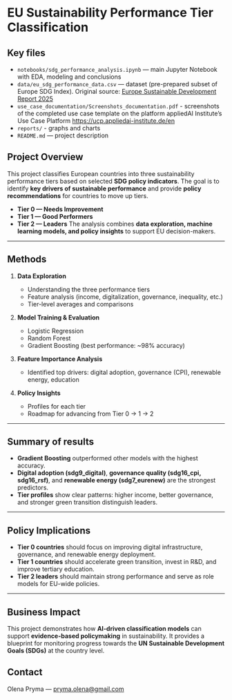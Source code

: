 # EU Sustainability Performance Tier Classification

## Key files
- `notebooks/sdg_performance_analysis.ipynb` — main Jupyter Notebook with EDA, modeling and conclusions
- `data/eu_sdg_performance_data.csv` — dataset (pre-prepared subset of Europe SDG Index). Original source: [Europe Sustainable Development Report 2025](https://eu-dashboards.sdgindex.org/)
- `use_case_documentation/Screenshots_documentation.pdf` - screenshots of the completed use case template on the platform appliedAI Institute’s Use Case Platform https://ucp.appliedai-institute.de/en
- `reports/` - graphs and charts
- `README.md` — project description

## Project Overview
This project classifies European countries into three sustainability performance tiers based on selected **SDG policy indicators**.
The goal is to identify **key drivers of sustainable performance** and provide **policy recommendations** for countries to move up tiers.
- **Tier 0 — Needs Improvement**
- **Tier 1 — Good Performers**
- **Tier 2 — Leaders**
The analysis combines **data exploration, machine learning models, and policy insights** to support EU decision-makers.

---
## Methods
1. **Data Exploration**
   - Understanding the three performance tiers
   - Feature analysis (income, digitalization, governance, inequality, etc.)
   - Tier-level averages and comparisons

2. **Model Training & Evaluation**
   - Logistic Regression
   - Random Forest
   - Gradient Boosting (best performance: ~98% accuracy)

3. **Feature Importance Analysis**
   - Identified top drivers: digital adoption, governance (CPI), renewable energy, education

4. **Policy Insights**
   - Profiles for each tier
   - Roadmap for advancing from Tier 0 → 1 → 2

---
## Summary of results
- **Gradient Boosting** outperformed other models with the highest accuracy.
- **Digital adoption (sdg9_digital)**, **governance quality (sdg16_cpi, sdg16_rsf)**, and **renewable energy (sdg7_eurenew)** are the strongest predictors.
- **Tier profiles** show clear patterns: higher income, better governance, and stronger green transition distinguish leaders.

---
## Policy Implications
- **Tier 0 countries** should focus on improving digital infrastructure, governance, and renewable energy deployment.
- **Tier 1 countries** should accelerate green transition, invest in R&D, and improve tertiary education.
- **Tier 2 leaders** should maintain strong performance and serve as role models for EU-wide policies.

---
## Business Impact
This project demonstrates how **AI-driven classification models** can support **evidence-based policymaking** in sustainability.
It provides a blueprint for monitoring progress towards the **UN Sustainable Development Goals (SDGs)** at the country level.

## Contact
Olena Pryma — pryma.olena@gmail.com
